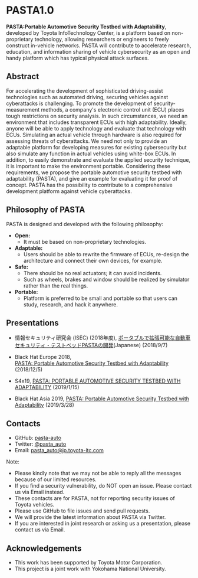 ﻿# PASTA1.0

**PASTA:Portable Automotive Security Testbed with Adaptability**, developed by Toyota InfoTechnology Center, is a platform based on non-proprietary technology, allowing researchers or engineers to freely construct in-vehicle networks.
PASTA will contribute to accelerate research, education, and information sharing of vehicle cybersecurity as an open and handy platform which has typical physical attack surfaces.


## Abstract

For accelerating the development of sophisticated driving-assist technologies such as automated driving, securing vehicles against cyberattacks is challenging. To promote the development of security-measurement methods, a company's electronic control unit (ECU) places tough restrictions on security analysis. In such circumstances, we need an environment that includes transparent ECUs with high adaptability. Ideally, anyone will be able to apply technology and evaluate that technology with ECUs. Simulating an actual vehicle through hardware is also required for assessing threats of cyberattacks. We need not only to provide an adaptable platform for developing measures for existing cybersecurity but also simulate any function in actual vehicles using white-box ECUs. In addition, to easily demonstrate and evaluate the applied security technique, it is important to make the environment portable. Considering these requirements, we propose the portable automotive security testbed with adaptability (PASTA), and give an example for evaluating it for proof of concept. PASTA has the possibility to contribute to a comprehensive development platform against vehicle cyberattacks.


## Philosophy of PASTA

PASTA is designed and developed with the following philosophy:
- **Open:**
  - It must be based on non-proprietary technologies.
- **Adaptable:**
  - Users should be able to rewrite the firmware of ECUs, re-design the architecture and connect their own devices, for example.
- **Safe:**
  - There should be no real actuators; it can avoid incidents.
  - Such as wheels, brakes and window should be realized by simulator rather than the real things.
- **Portable:**
  - Platform is preferred to be small and portable so that users can study, research, and hack it anywhere. 


## Presentations

- 情報セキュリティ研究会 (ISEC)  (2018年度),
[ポータブルで拡張可能な自動車セキュリティ・テストベッドPASTAの開発](https://www.ieice.org/ken/paper/20180907A1Gh/)(Japanese)
(2018/9/7)

- Black Hat Europe 2018,
[PASTA: Portable Automotive Security Testbed with Adaptability](https://www.blackhat.com/eu-18/briefings/schedule/index.html#pasta-portable-automotive-security-testbed-with-adaptability-13204)
(2018/12/5)


- S4x19,
[PASTA: PORTABLE AUTOMOTIVE SECURITY TESTBED WITH ADAPTABILITY](https://s4xevents.com/sessions/pasta-portable-automotive-security-testbed-with-adaptability/)
(2019/1/15)


- Black Hat Asia 2019,
[PASTA: Portable Automotive Security Testbed with Adaptability](https://www.blackhat.com/asia-19/briefings/schedule/index.html#pasta-portable-automotive-security-testbed-with-adaptability-14411)
(2019/3/28)


## Contacts

- GitHub: [pasta-auto](https://github.com/pasta-auto)
- Twitter: [@pasta_auto](https://twitter.com/pasta_auto)
- Email: [pasta_auto@jp.toyota-itc.com](mailto:pasta_auto@jp.toyota-itc.com)

Note:
- Please kindly note that we may not be able to reply all the messages because of our limited resources.
- If you find a security vulnerability, do NOT open an issue. Please contact us via Email instead.
- These contacts are for PASTA, not for reporting security issues of Toyota vehicles.
- Please use GitHub to file issues and send pull requests.
- We will provide the latest information about PASTA via Twitter.
- If you are interested in joint research or asking us a presentation, please contact us via Email.


## Acknowledgements

- This work has been supported by Toyota Motor Corporation.
- This project is a joint work with Yokohama National University.



